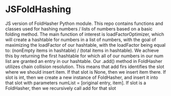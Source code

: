 # JSFoldHashing
JS version of FoldHasher Python module. This repo contains functions and classes used for hashing numbers / lists of numbers based on a basic folding method. The main function of interest is loadFactorOptimizer, which will create a hashtable for numbers in a list of numbers, with the goal of maximizing the loadFactor of our hashtable, with the loadFactor being equal to: (nonEmpty items in hashtable) / (total items in hashtable). We achieve this by returning the first hashtable for which all of our numbers in our num list are granted an entry in our hashtable.  Our .add() method in FoldHasher utilizes chain collision resolution. This means that add firs identifies the slot where we should insert item. If that slot is None, then we insert item there. If slot is int, then we create a new instance of FoldHasher, and insert it into that slot with parameters numList = [original entry, item]. If slot is a FoldHasher, then we recursively call add for that slot
